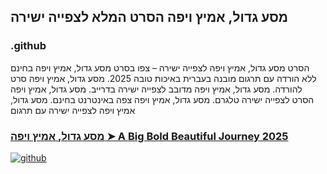 ## מסע גדול, אמיץ ויפה הסרט המלא לצפייה ישירה

### .github

הסרט מסע גדול, אמיץ ויפה לצפייה ישירה – צפו בסרט מסע גדול, אמיץ ויפה בחינם ללא הורדה עם תרגום מובנה בעברית באיכות טובה 2025. מסע גדול, אמיץ ויפה סרט להורדה. מסע גדול, אמיץ ויפה מדובב לצפייה ישירה בדרייב. מסע גדול, אמיץ ויפה הסרט לצפייה ישירה טלגרם. מסע גדול, אמיץ ויפה צפה באינטרנט בחינם. מסע גדול, אמיץ ויפה לצפייה ישירה עם תרגום

### [מסע גדול, אמיץ ויפה ➤ A Big Bold Beautiful Journey 2025](https://watching4khdmovies.blogspot.com/2025/09/bold-beauti-he.html)

<a href="https://watching4khdmovies.blogspot.com/2025/09/bold-beauti-he.html" rel="nofollow"><img src="https://image.tmdb.org/t/p/w1280/truhvlzI2uEX5vRwIKFb2ClBAsi.jpg" alt="github" data-canonical-src="https://image.tmdb.org/t/p/w1280/truhvlzI2uEX5vRwIKFb2ClBAsi.jpg" style="max-width: 100%;"></a>
